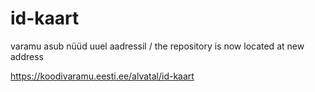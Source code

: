 # id-kaart
varamu asub nüüd uuel aadressil / the repository is now located at new address

https://koodivaramu.eesti.ee/alvatal/id-kaart
